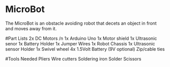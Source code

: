 # MicroBot
The MicroBot is an obstacle avoiding robot that decets an object in front and moves away from it. 

#Part Lists 
2x DC Motors /n
1x Arduino Uno 
1x Motor shield 
1x Ultrasonic senor 
1x Battery Holder
1x Jumper Wires 
1x Robot Chassis 
1x Ultrasonic sensor Holder
1x Swivel wheel
4x 1.5Volt Battery (9V optional)
Zip/cable ties 

#Tools Needed
Pliers
Wire cutters 
Soldering iron
Solder 
Scissors 

